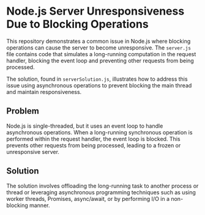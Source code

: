 # Node.js Server Unresponsiveness Due to Blocking Operations

This repository demonstrates a common issue in Node.js where blocking operations can cause the server to become unresponsive.  The `server.js` file contains code that simulates a long-running computation in the request handler, blocking the event loop and preventing other requests from being processed.

The solution, found in `serverSolution.js`, illustrates how to address this issue using asynchronous operations to prevent blocking the main thread and maintain responsiveness.

## Problem

Node.js is single-threaded, but it uses an event loop to handle asynchronous operations.  When a long-running synchronous operation is performed within the request handler, the event loop is blocked. This prevents other requests from being processed, leading to a frozen or unresponsive server.

## Solution

The solution involves offloading the long-running task to another process or thread or leveraging asynchronous programming techniques such as using worker threads, Promises, async/await, or by performing I/O in a non-blocking manner.